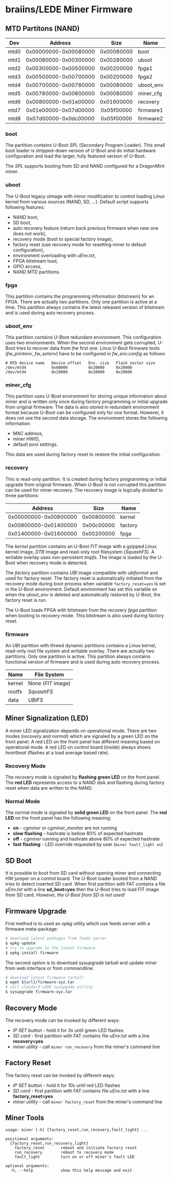 # braiins/LEDE Miner Firmware

## MTD Partitons (NAND)

| Dev           | Address               | Size       | Name      |
|:-------------:|:---------------------:|:----------:| --------- |
| mtd0          | 0x00000000-0x00080000 | 0x00080000 | boot      |
| mtd1          | 0x00080000-0x00300000 | 0x00280000 | uboot     |
| mtd2          | 0x00300000-0x00500000 | 0x00200000 | fpga1     |
| mtd3          | 0x00500000-0x00700000 | 0x00200000 | fpga2     |
| mtd4          | 0x00700000-0x00780000 | 0x00080000 | uboot_env |
| mtd5          | 0x00780000-0x00800000 | 0x00080000 | miner_cfg |
| mtd6          | 0x00800000-0x01e00000 | 0x01600000 | recovery  |
| mtd7          | 0x01e00000-0x07d00000 | 0x05f00000 | firmware1 |
| mtd8          | 0x07d00000-0x0dc00000 | 0x05f00000 | firmware2 |

### boot

The partition contains U-Boot *SPL* (Secondary Program Loader). This small boot loader is stripped-down version of
U-Boot and do initial hardware configuration and load the larger, fully featured version of U-Boot.

The *SPL* supports booting from SD and NAND configured for a DragonMint miner.

### uboot

The U-Boot legacy uImage with minor modification to control loading Linux kernel from various sources (NAND, SD, ...).
Default script supports following features:

* NAND boot,
* SD boot,
* auto recovery feature (return back previous firmware when new one does not work),
* recovery mode (boot to special factory image),
* factory reset (use recovery mode for resetting miner to default configuration),
* environment overloading with *uEnv.txt*,
* FPGA bitstream load,
* GPIO access,
* NAND MTD partitions.

### fpga

This partition contains the programming information (bitstream) for an FPGA. There are actually two partitions.
Only one partition is active at a time. This partition always contains the latest released version of bitstream and is used during auto
recovery process.

### uboot_env

This partition contains U-Boot redundant environment. This configuration uses two environments. When the second environment
gets corrupted, U-Boot tries to recover data from the first one. Linux U-Boot firmware tools (*fw_printenv*,
*fw_setenv*) have to be configured in *fw_env.config* as follows:

```
# MTD device name   Device offset   Env. size   Flash sector size
/dev/mtd4           0x00000         0x20000     0x20000
/dev/mtd4           0x20000         0x20000     0x20000
```

### miner_cfg

This partition uses U-Boot environment for storing unique information about miner and is written only once during factory
programming or initial upgrade from original firmware. The data is also stored in redundant environment format because
U-Boot can be configured only for one format. However, it does not use the second data storage. The environment stores
the following information:

* MAC address,
* miner HWID,
* default pool settings.

This data are used during factory reset to restore the initial configuration.

### recovery

This is read-only partition. It is created during factory programming or initial upgrade from original firmware.
When U-Boot is not corrupted this partition can be used for miner recovery. The recovery image is logically divided
to three partitions:

| Address               | Size       | Name      |
|:---------------------:|:----------:| --------- |
| 0x00000000-0x00800000 | 0x00800000 | kernel    |
| 0x00800000-0x01400000 | 0x00c00000 | factory   |
| 0x01400000-0x01600000 | 0x00200000 | fpga      |

The *kernel* partition contains an U-Boot *FIT* image with a gzipped Linux kernel image, *DTB* image and read-only root
filesystem (*SquashFS*). A writable overlay uses non-persistent *tmpfs*. The image is loaded by the U-Boot when recovery
mode is detected.

The *factory* partition contains *UBI* image compatible with *ubiformat* and used for factory reset. The factory reset
is automatically initiated from the recovery mode during boot process when variable `factory_reset=yes` is set in the
U-Boot environment. Default environment has set this variable so when the *uboot_env* is deleted and automatically
restored by U-Boot, the factory reset is run.

The U-Boot loads FPGA with bitstream from the recovery *fpga* partition when booting to recovery mode. This bitstream is
also used during factory reset. 

### firmware

An *UBI* partition with threed dynamic partitions contains a Linux kernel, read-only root file system and writable
overlay. There are actually two partitions. Only one partition is active. This partition always contains functional
version of firmware and is used during auto recovery process.

| Name   | File System        |
| ------ | ------------------ |
| kernel | None (*FIT* image) |
| rootfs | *SquashFS*         |
| data   | *UBIFS*            |

## Miner Signalization (LED)

A miner LED signalization depends on operational mode. There are two modes (*recovery* and *normal*) which are signaled
by a green LED on the front panel. A red LED on the front panel has different meaning based on operational mode. A red
LED on control board (inside) always shows *heartbeat* (flashes at a load average based rate).

### Recovery Mode

The recovery mode is signaled by **flashing green LED** on the front panel. The **red LED** represents access to a NAND
disk and flashing during factory reset when data are written to the NAND.

### Normal Mode

The normal mode is signaled by **solid green LED** on the front panel. The **red LED** on the front panel has the
following meaning:

* **on** - *cgminer* or *cgminer_monitor* are not running
* **slow flashing** - hashrate is bellow 80% of expected hashrate
* **off** - *cgminer* running and hashrate above 80% of expected hashrate
* **fast flashing** - LED override requested by user (`miner fault_light on`)

## SD Boot

It is possible to boot from SD card without opening miner and connecting HW jumper on a control board. The U-Boot loader
booted from a NAND tries to detect inserted SD card. When first partition with FAT contains a file *uEnv.txt* with a
line **sd_boot=yes** then the U-Boot tries to load FIT image from SD card. *However, the U-Boot from SD is not used!*

## Firmware Upgrade

First method is to used an *opkg* utility which use feeds server with a firmware meta-package:

```bash
# download latest packages from feeds server
$ opkg update
# try to upgrade to the latest firmware
$ opkg install firmware
```

The second option is to download sysupgrade tarball and update miner from web interface or from commandline:

```bash
# download latest firmware tarball
$ wget ${url}/firmware-xyz.tar
# call standard LEDE sysupgade utility
$ sysupgrade firmware-xyz.tar
```

## Recovery Mode

The recovery mode can be invoked by different ways:

* *IP SET button* - hold it for *3s* until green LED flashes
* *SD card* - first partition with FAT contains file *uEnv.txt* with a line **recovery=yes** 
* *miner utility* - call `miner run_recovery` from the miner's command line

## Factory Reset

The factory reset can be invoked by different ways:

* *IP SET button* - hold it for *10s* until red LED flashes
* *SD card* - first partition with FAT contains file *uEnv.txt* with a line **factory_reset=yes** 
* *miner utility* - call `miner factory_reset` from the miner's command line

## Miner Tools

```
usage: miner [-h] {factory_reset,run_recovery,fault_light} ...

positional arguments:
  {factory_reset,run_recovery,light}
    factory_reset       reboot and initiate factory reset
    run_recovery        reboot to recovery mode
    fault_light         turn on or off miner's fault LED

optional arguments:
  -h, --help            show this help message and exit
```
